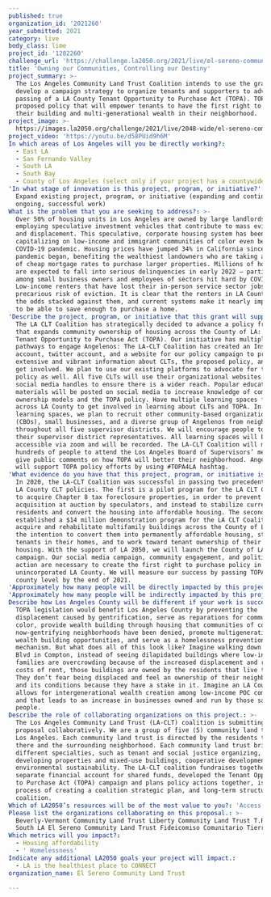 ```yaml
---
published: true
organization_id: '2021260'
year_submitted: 2021
category: live
body_class: lime
project_id: '1202260'
challenge_url: 'https://challenge.la2050.org/2021/live/el-sereno-community-land-trust/'
title: 'Owning our Communities, Controlling our Destiny'
project_summary: >-
  The Los Angeles Community Land Trust Coalition intends to use the grant to
  develop a campaign strategy to organize tenants and supporters to advocate the
  passing of a LA County Tenant Opportunity to Purchase Act (TOPA). TOPA is a
  proposed policy that will empower tenants to have the first right to purchase
  their building and multi-generational wealth in their neighborhood.
project_image: >-
  https://images.la2050.org/challenge/2021/live/2048-wide/el-sereno-community-land-trust.jpg
project_video: 'https://youtu.be/d58PUid9h6M'
In which areas of Los Angeles will you be directly working?:
  - East LA
  - San Fernando Valley
  - South LA
  - South Bay
  - County of Los Angeles (select only if your project has a countywide benefit)
'In what stage of innovation is this project, program, or initiative?': >-
  Expand existing project, program, or initiative (expanding and continuing
  ongoing, successful work)
What is the problem that you are seeking to address?: >-
  Over 50% of housing units in Los Angeles are owned by large landlords
  employing speculative investment vehicles that contribute to mass evictions
  and displacement. This speculative, corporate housing system has been
  capitalizing on low-income and immigrant communities of color even before the
  COVID-19 pandemic. Housing prices have jumped 34% in California since the
  pandemic began, benefiting the wealthiest landowners who are taking advantage
  of cheap mortgage rates to purchase larger properties. Millions of homeowners
  are expected to fall into serious delinquencies in early 2022 — particularly
  among small business owners and employees of sectors hit hard by COVID-19.
  Low-income renters that have lost their in-person service sector jobs live in
  precarious risk of eviction. It is clear that the renters in LA County have
  the odds stacked against them, and current systems make it nearly impossible
  to be able to save enough to purchase a home.
'Describe the project, program, or initiative that this grant will support to address the problem identified.': >-
  The LA CLT Coalition has strategically decided to advance a policy framework
  that expands community ownership of housing across the County of LA: The
  Tenant Opportunity to Purchase Act (TOPA). Our initiative has multiple
  pathways to engage Angelenos: The LA-CLT Coalition has created an Instagram
  account, twitter account, and a website for our policy campaign to provide
  extensive and vibrant information about CLTs, the proposed policy, and how to
  get involved. We plan to use our existing platforms to advocate for the TOPA
  policy as well. All five CLTs will use their organizational websites and
  social media handles to ensure there is a wider reach. Popular education
  materials will be posted on social media to increase knowledge of community
  ownership models and the TOPA policy. Have multiple learning spaces for people
  across LA County to get involved in learning about CLTs and TOPA. In these
  learning spaces, we plan to recruit other community-based organizations
  (CBOs), small businesses, and a diverse group of Angelenos from neighborhoods
  throughout all five supervisor districts. We will encourage people to engage
  their supervisor district representatives. All learning spaces will be
  accessible via zoom and will be recorded. The LA-CLT Coalition will mobilize
  hundreds of people to attend the Los Angeles Board of Supervisors’ meetings to
  give public comments on how TOPA will better their neighborhood. Angelenos
  will support TOPA policy efforts by using #TOPA4LA hashtag.
'What evidence do you have that this project, program, or initiative is or will be successful, and how will you define and measure success?': >-
  In 2020, the LA-CLT Coalition was successful in passing two precedent-setting
  LA County CLT policies. The first is a pilot program for the LA CLT Coalition
  to acquire Chapter 8 tax foreclosure properties, in order to prevent their
  acquisition at auction by speculators, and instead to stabilize current
  residents and convert the housing into affordable housing. The second
  established a $14 million demonstration program for the LA CLT Coalition to
  acquire and rehabilitate multifamily buildings across the County of LA with
  the intention to convert them into permanently affordable housing, stabilize
  tenants in their homes, and to work toward tenant ownership of their own
  housing. With the support of LA 2050, we will launch the County of LA TOPA
  campaign. Our social media campaign, community engagement, and political
  action are necessary to create the first right to purchase policy in
  unincorporated LA County. We will measure our success by passing TOPA on a
  county level by the end of 2021.
'Approximately how many people will be directly impacted by this project, program, or initiative?': '575'
'Approximately how many people will be indirectly impacted by this project, program, or initiative?': '22000'
Describe how Los Angeles County will be different if your work is successful.: >-
  TOPA legislation would benefit Los Angeles County by preventing the
  displacement caused by gentrification, serve as reparations for communities of
  color, provide wealth building through housing that communities of color from
  now-gentrifying neighborhoods have been denied, promote multigenerational
  wealth building opportunities, and serve as a homelessness prevention
  mechanism. But what does all of this look like? Imagine walking down Atlantic
  Blvd in Compton, instead of seeing dilapidated buildings where low-income
  families are overcrowding because of the increased displacement and rising
  costs of rent, those buildings are owned by the residents that live there.
  They don’t fear being displaced and feel an ownership of their neighborhood
  and its conditions because they have a stake in it. Imagine an LA County that
  allows for intergenerational wealth creation among low-income POC communities
  and that leads to an increase in businesses owned and run by those same
  people.
Describe the role of collaborating organizations on this project.: >-
  The Los Angeles Community Land Trust (LA-CLT) coalition is submitting this
  proposal collaboratively. We are a group of five (5) community land trusts in
  Los Angeles. Each community land trust is directed by the residents that live
  there and the surrounding neighborhood. Each community land trust brings
  different specialties, such as tenant and social justice organizing,
  developing properties and mixed-use buildings, cooperative development, and
  environmental sustainability. The LA-CLT coalition fundraises together, has a
  separate financial account for shared funds, developed the Tenant Opportunity
  to Purchase Act (TOPA) campaign and plans policy actions together, is in the
  process of creating a coalition strategic plan, and long-term structure of the
  coalition.
Which of LA2050’s resources will be of the most value to you?: 'Access to the LA2050 community,Capacity-building and training'
Please list the organizations collaborating on this proposal.: >-
  Beverly-Vermont Community Land Trust Liberty Community Land Trust T.R.U.S.T.
  South LA El Sereno Community Land Trust Fideicomiso Comunitario Tierra Libre
Which metrics will you impact?:
  - Housing affordability
  - ' Homelessness'
Indicate any additional LA2050 goals your project will impact.:
  - LA is the healthiest place to CONNECT
organization_name: El Sereno Community Land Trust

---
```

